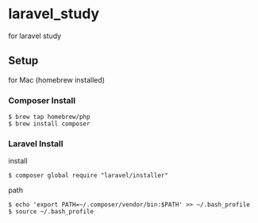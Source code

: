 # laravel_study
for laravel study

## Setup
for Mac (homebrew installed)
### Composer Install
```
$ brew tap homebrew/php
$ brew install composer
```
### Laravel Install
install
```
$ composer global require "laravel/installer"
```
path
```
$ echo 'export PATH=~/.composer/vendor/bin:$PATH' >> ~/.bash_profile
$ source ~/.bash_profile
```